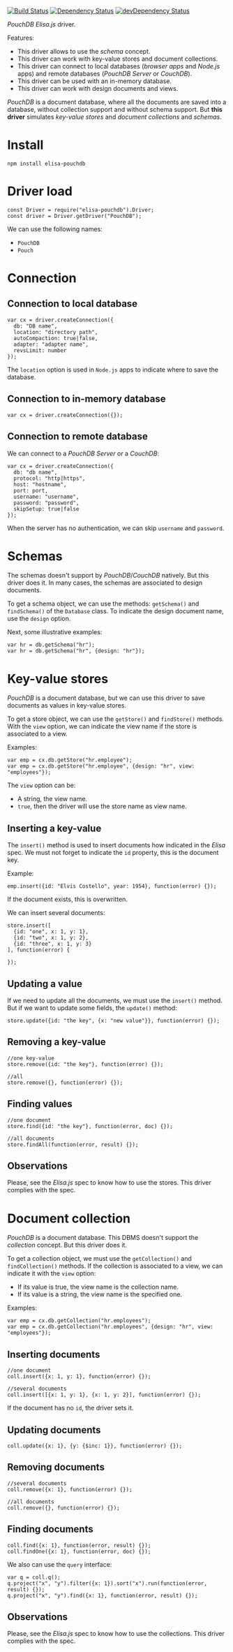 [![Build Status](https://travis-ci.org/elisajs/elisa-pouchdb.svg?branch=master)](https://travis-ci.org/elisajs/elisa-pouchdb)
[![Dependency Status](https://david-dm.org/elisajs/elisa-pouchdb.svg)](https://david-dm.org/elisajs/elisa-pouchdb)
[![devDependency Status](https://david-dm.org/elisajs/elisa-pouchdb/dev-status.svg)](https://david-dm.org/elisajs/elisa-pouchdb#info=devDependencies)

*PouchDB* *Elisa.js* driver.

Features:

- This driver allows to use the *schema* concept.
- This driver can work with key-value stores and document collections.
- This driver can connect to local databases (*browser apps* and *Node.js* apps) and remote databases (*PouchDB Server* or *CouchDB*).
- This driver can be used with an in-memory database.
- This driver can work with design documents and views.

*PouchDB* is a document database, where all the documents are saved into a database,
without collection support and without schema support. But **this driver** simulates *key-value stores* and
*document collections* and *schemas*.

# Install

```
npm install elisa-pouchdb
```

# Driver load

```
const Driver = require("elisa-pouchdb").Driver;
const driver = Driver.getDriver("PouchDB");
```

We can use the following names:

- `PouchDB`
- `Pouch`

# Connection

## Connection to local database

```
var cx = driver.createConnection({
  db: "DB name",
  location: "directory path",
  autoCompaction: true|false,
  adapter: "adapter name",
  revsLimit: number
});
```

The `location` option is used in `Node.js` apps to indicate where to save the database.

## Connection to in-memory database

```
var cx = driver.createConnection({});
```

## Connection to remote database

We can connect to a *PouchDB Server* or a *CouchDB*:

```
var cx = driver.createConnection({
  db: "db name",
  protocol: "http|https",
  host: "hostname",
  port: port,
  username: "username",
  password: "password",
  skipSetup: true|false
});
```

When the server has no authentication, we can skip `username` and `password`.

# Schemas

The schemas doesn't support by *PouchDB*/*CouchDB* natively. But this driver does it.
In many cases, the schemas are associated to design documents.

To get a schema object, we can use the methods: `getSchema()` and `findSchema()` of the
`Database` class. To indicate the design document name, use the `design` option.

Next, some illustrative examples:

```
var hr = db.getSchema("hr");
var hr = db.getSchema("hr", {design: "hr"});
```

# Key-value stores

*PouchDB* is a document database, but we can use this driver to save documents
as values in key-value stores.

To get a store object, we can use the `getStore()` and `findStore()` methods.
With the `view` option, we can indicate the view name if the store is associated
to a view.

Examples:

```
var emp = cx.db.getStore("hr.employee");
var emp = cx.db.getStore("hr.employee", {design: "hr", view: "employees"});
```

The `view` option can be:

- A string, the view name.
- `true`, then the driver will use the store name as view name.

## Inserting a key-value

The `insert()` method is used to insert documents how indicated in the *Elisa* spec.
We must not forget to indicate the `id` property, this is the document key.

Example:

```
emp.insert({id: "Elvis Costello", year: 1954}, function(error) {});
```

If the document exists, this is overwritten.

We can insert several documents:

```
store.insert([
  {id: "one", x: 1, y: 1},
  {id: "two", x: 1, y: 2},
  {id: "three", x: 1, y: 3}
], function(error) {

});
```

## Updating a value

If we need to update all the documents, we must use the `insert()` method. But
if we want to update some fields, the `update()` method:

```
store.update({id: "the key", {x: "new value"}}, function(error) {});
```

## Removing a key-value

```
//one key-value
store.remove({id: "the key"}, function(error) {});

//all
store.remove({}, function(error) {});
```

## Finding values

```
//one document
store.find({id: "the key"}, function(error, doc) {});

//all documents
store.findAll(function(error, result) {});
```

## Observations

Please, see the *Elisa.js* spec to know how to use the stores. This driver
complies with the spec.

# Document collection

*PouchDB* is a document database. This DBMS doesn't support the *collection* concept.
But this driver does it.

To get a collection object, we must use the `getCollection()` and `findCollection()` methods.
If the collection is associated to a view, we can indicate it with the `view` option:

- If its value is true, the view name is the collection name.
- If its value is a string, the view name is the specified one.

Examples:

```
var emp = cx.db.getCollection("hr.employees");
var emp = cx.db.getCollection("hr.employees", {design: "hr", view: "employees"});
```

## Inserting documents

```
//one document
coll.insert({x: 1, y: 1}, function(error) {});

//several documents
coll.insert([{x: 1, y: 1}, {x: 1, y: 2}], function(error) {});
```

If the document has no `id`, the driver sets it.

## Updating documents

```
coll.update({x: 1}, {y: {$inc: 1}}, function(error) {});
```

## Removing documents

```
//several documents
coll.remove({x: 1}, function(error) {});

//all documents
coll.remove({}, function(error) {});
```

## Finding documents

```
coll.find({x: 1}, function(error, result) {});
coll.findOne({x: 1}, function(error, doc) {});
```

We also can use the `query` interface:

```
var q = coll.q();
q.project("x", "y").filter({x: 1}).sort("x").run(function(error, result) {});
q.project("x", "y").find({x: 1}, function(error, result) {});
```

## Observations

Please, see the *Elisa.js* spec to know how to use the collections. This driver
complies with the spec.
